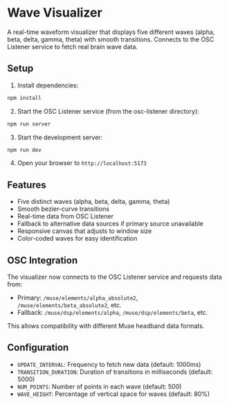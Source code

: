 # Wave Visualizer

A real-time waveform visualizer that displays five different waves (alpha, beta, delta, gamma, theta) with smooth transitions. Connects to the OSC Listener service to fetch real brain wave data.

## Setup

1. Install dependencies:
```bash
npm install
```

2. Start the OSC Listener service (from the osc-listener directory):
```bash
npm run server
```

3. Start the development server:
```bash
npm run dev
```

4. Open your browser to `http://localhost:5173`

## Features

- Five distinct waves (alpha, beta, delta, gamma, theta)
- Smooth bezier-curve transitions
- Real-time data from OSC Listener
- Fallback to alternative data sources if primary source unavailable
- Responsive canvas that adjusts to window size
- Color-coded waves for easy identification

## OSC Integration

The visualizer now connects to the OSC Listener service and requests data from:
- Primary: `/muse/elements/alpha_absolute2`, `/muse/elements/beta_absolute2`, etc.
- Fallback: `/muse/dsp/elements/alpha`, `/muse/dsp/elements/beta`, etc.

This allows compatibility with different Muse headband data formats.

## Configuration

- `UPDATE_INTERVAL`: Frequency to fetch new data (default: 1000ms)
- `TRANSITION_DURATION`: Duration of transitions in milliseconds (default: 5000)
- `NUM_POINTS`: Number of points in each wave (default: 500)
- `WAVE_HEIGHT`: Percentage of vertical space for waves (default: 80%) 
